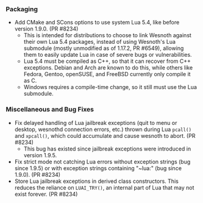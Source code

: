  ### Packaging
   * Add CMake and SCons options to use system Lua 5.4, like before version 1.9.0. (PR #8234)
     * This is intended for distributions to choose to link Wesnoth against their own Lua 5.4 packages, instead of using Wesnoth's Lua submodule (mostly unmodified as of 1.17.2, PR #6549), allowing them to easily update Lua in case of severe bugs or vulnerabilities.
     * Lua 5.4 must be compiled as C++, so that it can recover from C++ exceptions. Debian and Arch are known to do this, while others like Fedora, Gentoo, openSUSE, and FreeBSD currently only compile it as C.
     * Windows requires a compile-time change, so it still must use the Lua submodule.
 ### Miscellaneous and Bug Fixes
   * Fix delayed handling of Lua jailbreak exceptions (quit to menu or desktop, wesnothd connection errors, etc.) thrown during Lua `pcall()` and `xpcall()`, which could accumulate and cause wesnoth to abort. (PR #8234)
     * This bug has existed since jailbreak exceptions were introduced in version 1.9.5.
   * Fix strict mode not catching Lua errors without exception strings (bug since 1.9.5) or with exception strings containing "~lua:" (bug since 1.9.0). (PR #8234)
   * Store Lua jailbreak exceptions in derived class constructors. This reduces the reliance on `LUAI_TRY()`, an internal part of Lua that may not exist forever. (PR #8234)
